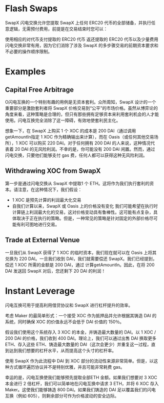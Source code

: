 # Flash Swaps
SwapX 闪电交换允许您提取 SwapX 上任何 ERC20 代币的全部储备，并执行任意逻辑，无需预付费用，前提是在交易结束时您可以：

使用相应的对代币支付提取的 ERC20 代币
返还提取的 ERC20 代币以及少量费用
闪电交换非常有用，因为它们消除了涉及 SwapX 的多步骤交易的前期资本要求和不必要的操作顺序限制。

# Examples
## Capital Free Arbitrage
O闪电互换的一个特别有趣的用例是无资本套利。众所周知，SwapX 设计的一个重要部分是激励套利者将 SwapX 价格交易到“公平”的市场价格。虽然从博弈论的角度来看，这种策略是合理的，但只有那些拥有足够资本来利用套利机会的人才能使用。闪电互换完全消除了这一障碍，有效地使套利民主化。

想象一下，在 SwapX 上购买 1 个 XOC 的成本是 200 DAI（通过调用getAmountIn指定 1 XOC 作为精确输出来计算），而在 Oasis（或任何其他交易场所），1 XOC 可以购买 220 DAI。对于任何拥有 200 DAI 的人来说，这种情况代表着 20 DAI 的无风险利润。不幸的是，你可能没有 200 DAI 闲置。然而，通过闪电交换，只要他们能够支付 gas 费，任何人都可以获得这种无风险利润。


## Withdrawing XOC from SwapX
第一步是通过闪电交换从 SwapX 中提取1 个 ETH。这将作为我们执行套利的资本。请注意，在这种情况下，我们假设：

- 1 XOC 是预先计算的利润最大化交易
- 自我们计算以来，SwapX 或 Oasis 上的价格没有变化
我们可能希望在执行时计算链上利润最大化的交易，这对价格变动具有鲁棒性。这可能有点复杂，具体取决于正在执行的策略。但是，一种常见的策略是针对固定的外部价格尽可能有利可图地进行交易。

## Trade at External Venue
一旦我们从 SwapX 获得了 1 XOC 的临时资本，我们现在就可以在 Oasis 上将其兑换为 220 DAI。一旦我们收到 DAI，我们就需要偿还 SwapX。我们已经提到，偿还 1 XOC 所需的金额是 200 DAI，通过 计算getAmountIn。因此，在将 200 DAI 发送回 SwapX 对后，您还剩下 20 DAI 的利润！

# Instant Leverage
闪电互换可用于提高利用借贷协议和 SwapX 进行杠杆提升的效率。

考虑 Maker 的最简单形式：一个接受 XOC 作为抵押品并允许根据其铸造 DAI 的系统，同时确保 XOC 的价值永远不会低于 DAI 价值的 150％。

假设我们使用这个系统存入 3 XOC 的本金，并铸造最大数量的 DAI。以 1 XOC / 200 DAI 的价格，我们收到 400 DAI。理论上，我们可以通过出售 DAI 换取更多 ETH、存入这些 ETH、铸造最大数量的 DAI（这次会更少）并重复这一过程，直到达到我们想要的杠杆水平，从而提高这个头寸的杠杆率。

使用 SwapX 作为此流程中 DAI 到 XOC 部分的流动性来源非常简单。但是，以这种方式循环遍历协议并不是特别优雅，并且可能非常耗费 gas。

幸运的是，闪电互换使我们能够预先提取全部ETH 金额。如果我们想要对 3 XOC 本金进行 2 倍杠杆，我们可以简单地在闪电互换中请求 3 ETH，并将 6 XOC 存入 Maker。这使我们能够铸造 800 DAI。如果我们铸造的 DAI 足以覆盖我们的闪电互换（例如 605），则剩余部分可作为价格波动的安全边际。

